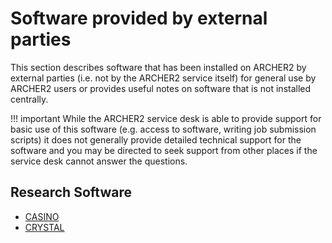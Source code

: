 # Software provided by external parties

This section describes software that has been installed on ARCHER2 by external
parties (i.e. not by the ARCHER2 service itself) for general use by ARCHER2 
users or provides useful notes on software that is not installed centrally.

!!! important
    While the ARCHER2 service desk is able to provide support for basic use of this
    software (e.g. access to software, writing job submission scripts) it does not 
    generally provide detailed technical support for the software and you may be
    directed to seek support from other places if the service desk cannot answer the
    questions.

## Research Software

 - [CASINO](casino.md)
 - [CRYSTAL](crystal.md)
